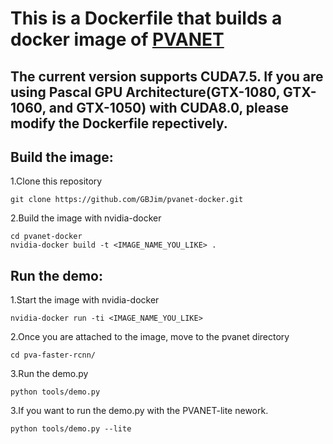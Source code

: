 # This is a Dockerfile that builds a docker image of [PVANET](https://github.com/sanghoon/pva-faster-rcnn)

## The current version supports CUDA7.5. If you are using Pascal GPU Architecture(GTX-1080, GTX-1060, and GTX-1050) with CUDA8.0, please modify the Dockerfile repectively.

## Build the image:
1.Clone this repository
```Shell
git clone https://github.com/GBJim/pvanet-docker.git
```

2.Build the image with nvidia-docker
```Shell
cd pvanet-docker
nvidia-docker build -t <IMAGE_NAME_YOU_LIKE> .
```

## Run the demo:
1.Start the image with nvidia-docker
```Shell 
nvidia-docker run -ti <IMAGE_NAME_YOU_LIKE>
```

2.Once you are attached to the image, move to the pvanet directory
```Shell 
cd pva-faster-rcnn/
```

3.Run the demo.py
```Shell 
python tools/demo.py
```

3.If you want to run the demo.py with the PVANET-lite nework.
```Shell
python tools/demo.py --lite
```


